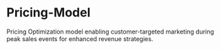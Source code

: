 # Pricing-Model
Pricing Optimization model enabling customer-targeted marketing during peak sales events for enhanced revenue strategies.
